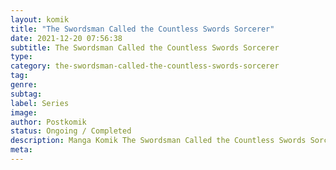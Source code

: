 ```yaml
---
layout: komik
title: "The Swordsman Called the Countless Swords Sorcerer"
date: 2021-12-20 07:56:38
subtitle: The Swordsman Called the Countless Swords Sorcerer
type: 
category: the-swordsman-called-the-countless-swords-sorcerer
tag: 
genre: 
subtag: 
label: Series
image: 
author: Postkomik
status: Ongoing / Completed
description: Manga Komik The Swordsman Called the Countless Swords Sorcerer | Bahasa Indonesia
meta: 
---
```

